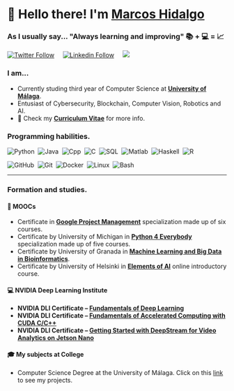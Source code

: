 # 👋 Hello there! I'm [Marcos Hidalgo][website] 
### As I usually say... "Always learning and improving" 📚 + 💻 =  📈

[![Twitter Follow](https://img.shields.io/twitter/follow/marcoshidalgob?color=%231DA1F2&label=Twitter&logo=twitter&style=plastic)](https://twitter.com/marcoshidalgob)&nbsp;&nbsp;&nbsp;&nbsp;
[![Linkedin Follow](https://img.shields.io/twitter/url?url=https://www.linkedin.com/in/marcoshidalgobcolor=%231DA1F2&label=LinkedIn&logo=linkedin&style=social)](https://www.linkedin.com/in/marcoshidalgob)&nbsp;&nbsp;&nbsp;&nbsp;
<a href="mailto:marcoshidalgobanos@gmail.com?subject=Hi%20Marcos%20Hidalgo"><img src="https://img.shields.io/badge/gmail-%23D14836.svg?&style=flat&logo=gmail&logoColor=white" /></a> 


### I am...
* Currently studing third year of Computer Science at **[University of Málaga](https://www.uma.es/#gsc.tab=0)**.
* Entusiast of Cybersecurity, Blockchain, Computer Vision, Robotics and AI.
* 📄 Check my **[Curriculum Vitae](./MarcosHidalgoCV.pdf)** for more info.

### Programming habilities.

![Python](https://img.shields.io/badge/Python-3776AB?style=flat&logo=python&logoColor=white)&nbsp;
![Java](https://img.shields.io/badge/Java-ED8B00?style=flat&logo=java&logoColor=white)&nbsp;
![Cpp](https://img.shields.io/badge/C%2B%2B-00599C?style=flat&logo=c%2B%2B&logoColor=white)&nbsp;
![C](https://img.shields.io/badge/C-00599C?style=flat&logo=c&logoColor=white)&nbsp;
![SQL](https://img.shields.io/badge/SQL-F80000.svg?&style=flat&logo=oracle&logoColor=white)&nbsp;
![Matlab](https://img.shields.io/badge/Matlab-905020.svg?&style=flat&logo=Matlab&logoColor=white)&nbsp;
![Haskell](https://img.shields.io/badge/Haskell-3776AB.svg?&style=flat&logo=haskell&logoColor=white)&nbsp;
![R](https://img.shields.io/badge/R-003B57.svg?&style=flat&logo=R&logoColor=white)&nbsp;
&nbsp;&nbsp;&nbsp;

![GitHub](https://img.shields.io/badge/-GitHub-181717?style=flat&logo=github)&nbsp;
![Git](https://img.shields.io/badge/-Git-181717?style=flat&logo=git)&nbsp;
![Docker](https://img.shields.io/badge/-Docker-181717?style=flat&logo=docker)&nbsp;
![Linux](https://img.shields.io/badge/Linux-181717?style=flat&logo=linux)&nbsp;
![Bash](https://img.shields.io/badge/Shell_Script-121011?style=flat&logo=gnu-bash&logoColor=white)&nbsp;
&nbsp;&nbsp;&nbsp;

<!--

    ![VS Code](https://img.shields.io/badge/-VS%20Code-007ACC?style=flat-square&logo=visual-studio-code)&nbsp;
    ![IntelliJ](https://img.shields.io/badge/-IntelliJ%20IDEA-black?style=flat-square&logo=jetbrains)&nbsp;
    &nbsp;&nbsp;&nbsp;


    ### Recent achievements. 🏆
    > 🔓 Official launch of my first **[webpage][website]** that contains a lot of extra information about me.

    ### Short term goals.
    > Finish my college term successfully.

-->

---

### Formation and studies.

#### 🚀 MOOCs 
*  Certificate in **[Google Project Management](https://www.coursera.org/professional-certificates/google-project-management?)** specialization made up of six courses.
*  Certificate by University of Michigan in **[Python 4 Everybody](https://www.coursera.org/specializations/python)** specialization made up of five courses.
*  Certificate by University of Granada in **[Machine Learning and Big Data in Bioinformatics](https://abierta.ugr.es/course/view.php?id=57)**.
*  Certificate by University of Helsinki in **[Elements of AI](https://course.elementsofai.com/)** online introductory course.

#### 💻 NVIDIA Deep Learning Institute 
*  **NVIDIA DLI Certificate – [Fundamentals of Deep Learning](https://courses.nvidia.com/certificates/fa23c9b1177f481e98165b17fb69fc9d)**
*  **NVIDIA DLI Certificate – [Fundamentals of Accelerated Computing with CUDA C/C++](https://courses.nvidia.com/certificates/9cdf38e81db44420b09072d8b91d7e85)** 
*  **NVIDIA DLI Certificate – [Getting Started with DeepStream for Video Analytics on Jetson Nano](https://courses.nvidia.com/certificates/22239167c9994f60884829f671b29c3a)** 


#### 🎓 My subjects at College
- Computer Science Degree at the University of Málaga. Click on this [link](https://github.com/MarkosHB/MarkosHB/blob/main/UniversitySubjects.md) to see my projects.


<!-- LINKS -->
[website]: https://markoshb.github.io/

